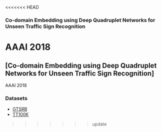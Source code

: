 <<<<<<< HEAD
### Co-domain Embedding using Deep Quadruplet Networks for Unseen Traffic Sign Recognition

AAAI 2018
=======
## [Co-domain Embedding using Deep Quadruplet Networks for Unseen Traffic Sign Recognition]

AAAI 2018

### Datasets
+ [GTSRB](http://benchmark.ini.rub.de/?section=gtsrb&subsection=dataset)
+ [TT100K](http://cg.cs.tsinghua.edu.cn/traffic-sign/)
>>>>>>> update
